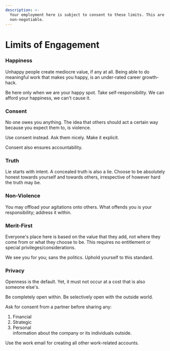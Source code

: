 ```yaml
---
description: >-
  Your employment here is subject to consent to these limits. This are
  non-negotiable.
---
```


# Limits of Engagement

### Happiness

Unhappy people create mediocre value, if any at all. Being able to do meaningful work that makes you happy, is an under-rated career growth-hack.

Be here only when we are your happy spot. Take self-responsibility. We can afford your happiness, we can't cause it.

### 

### Consent

No one owes you anything. The idea that others should act a certain way because you expect them to, is violence.  
  
Use consent instead. Ask them nicely. Make it explicit.

Consent also ensures accountability.

### 

### Truth

Lie starts with intent. A concealed truth is also a lie. Choose to be absolutely honest towards yourself and towards others, irrespective of however hard the truth may be.

### 

### Non-Violence

You may offload your agitations onto others. What offends you is your responsibility; address it within.



### Merit-First

Everyone's place here is based on the value that they add, not where they come from or what they choose to be. This requires no entitlement or special privileges/considerations. 

We see you for you; sans the politics. Uphold yourself to this standard.

### 

### Privacy

Openness is the default. Yet, it must not occur at a cost that is also someone else's.

Be completely open within. Be selectively open with the outside world.

Ask for consent from a partner before sharing any:  
1. Financial  
2. Strategic  
3. Personal  
information about the company or its individuals outside.

Use the work email for creating all other work-related accounts.

